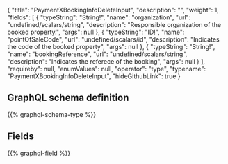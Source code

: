 {
  "title": "PaymentXBookingInfoDeleteInput",
  "description": "",
  "weight": 1,
  "fields": [
    {
      "typeString": "String!",
      "name": "organization",
      "url": "undefined/scalars/string",
      "description": "Responsible organization of the booked property.",
      "args": null
    },
    {
      "typeString": "ID!",
      "name": "pointOfSaleCode",
      "url": "undefined/scalars/id",
      "description": "Indicates the code of the booked property",
      "args": null
    },
    {
      "typeString": "String!",
      "name": "bookingReference",
      "url": "undefined/scalars/string",
      "description": "Indicates the referece of the booking",
      "args": null
    }
  ],
  "requireby": null,
  "enumValues": null,
  "operator": "type",
  "typename": "PaymentXBookingInfoDeleteInput",
  "hideGithubLink": true
}
## GraphQL schema definition

{{% graphql-schema-type %}}

## Fields

{{% graphql-field %}}
